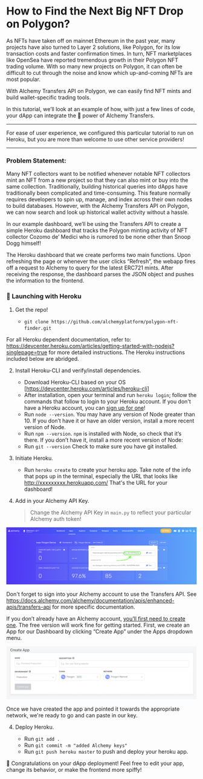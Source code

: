 How to Find the Next Big NFT Drop on Polygon?
============

As NFTs have taken off on mainnet Ethereum in the past year, many projects have also turned to Layer 2 solutions, like Polygon, for its low transaction costs and faster confirmation times. In turn, NFT marketplaces like OpenSea have reported tremendous growth in their Polygon NFT trading volume. With so many new projects on Polygon, it can often be difficult to cut through the noise and know which up-and-coming NFTs are most popular.

With Alchemy Transfers API on Polygon, we can easily find NFT mints and build wallet-specific trading tools.

In this tutorial, we’ll look at an example of how, with just a few lines of code, your dApp can integrate the 🔋 power of Alchemy Transfers.
***
For ease of user experience, we configured this particular tutorial to run on Heroku, but you are more than welcome to use other service providers!
***

### Problem Statement:  ###

Many NFT collectors want to be notified whenever notable NFT collectors mint an NFT from a new project so that they can also mint or buy into the same collection. Traditionally, building historical queries into dApps have traditionally been complicated and time-consuming. This feature normally requires developers to spin up, manage, and index across their own nodes to build databases. However, with the Alchemy Transfers API on Polygon, we can now search and look up historical wallet activity without a hassle.

In our example dashboard, we’ll be using the Transfers API to create a simple Heroku dashboard that tracks the Polygon minting activity of NFT collector Cozomo de’ Medici who is rumored to be none other than Snoop Dogg himself!

The Heroku dashboard that we create performs two main functions. Upon refreshing the page or whenever the user clicks “Refresh”, the webapp fires off a request to Alchemy to query for the latest ERC721 mints. After receiving the response, the dashboard parses the JSON object and pushes the information to the frontend.

### 🚀 Launching with Heroku ###

 1. Get the repo!

      * `git clone https://github.com/alchemyplatform/polygon-nft-finder.git`

For all Heroku dependent documentation, refer to:
https://devcenter.heroku.com/articles/getting-started-with-nodejs?singlepage=true
for more detailed instructions.  The Heroku instructions included below are abridged.

 2. Install Heroku-CLI and verify/install dependencies.

      * Download Heroku-CLI based on your OS [https://devcenter.heroku.com/articles/heroku-cli]
      * After installation, open your terminal and run `heroku login`; follow the commands that follow to login to your Heroku account.  If you don't have a Heroku account, you can [sign up for one](https://dashboard.heroku.com/apps)!
      * Run `node --version`.  You may have any version of Node greater than 10.  If you don’t have it or have an older version, install a more recent version of Node.
      * Run `npm --version`.  `npm` is installed with Node, so check that it’s there. If you don’t have it, install a more recent version of Node:
      * Run `git --version`   Check to make sure you have git installed.  

 3. Initiate Heroku.

      * Run `heroku create` to create your heroku app. Take note of the info that pops up in the terminal, especially the URL that looks like  http://xxxxxxxxx.herokuapp.com/ That's the URL for your dashboard!

 3. Add in your Alchemy API Key.

      > Change the Alchemy API Key in `main.py` to reflect your particular Alchemy auth token!

![keyß](/alchemy_key.png)

Don't forget to sign into your Alchemy account to use the Transfers API.  See https://docs.alchemy.com/alchemy/documentation/apis/enhanced-apis/transfers-api for more specific documentation.  

If you don’t already have an Alchemy account, [you’ll first need to create one](https://alchemy.com/?r=affiliate:ba2189be-b27d-4ce9-9d52-78ce131fdc2d). The free version will work fine for getting started.  First, we create an App for our Dashboard by clicking “Create App” under the Apps dropdown menu.

![create_app](/create_app.png)

Once we have created the app and pointed it towards the appropriate network, we're ready to go and can paste in our key.

 4. Deploy Heroku.

      * Run `git add .`
      * Run `git commit -m "added Alchemy keys"`
      * Run `git push heroku master` to push and deploy your heroku app.

🎉 Congratulations on your dApp deployment! Feel free to edit your app, change its behavior, or make the frontend more spiffy!

